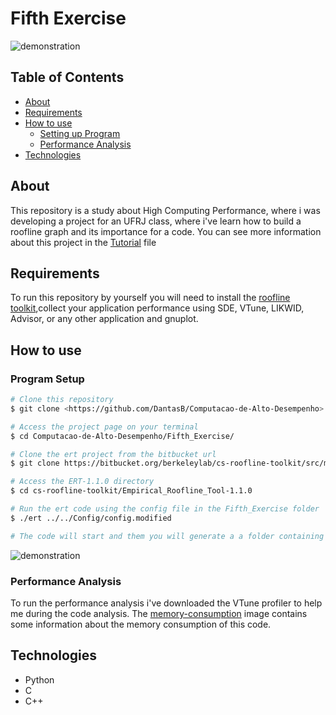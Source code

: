 # Fifth Exercise

![demonstration](https://cdn.discordapp.com/attachments/539836343094870016/888207845764501544/unknown.png)

## Table of Contents

<!--ts-->
   * [About](#about)
   * [Requirements](#requirements)
   * [How to use](#how-to-use)
      * [Setting up Program](#program-setup)
      * [Performance Analysis](#performance-analysis)
   * [Technologies](#technologies)
<!--te-->

## About

This repository is a study about High Computing Performance, where i was developing a project for an UFRJ class, where i've learn how to build a roofline graph and its importance for a code. You can see more information about this project in the [Tutorial](Tutorial.pdf) file

## Requirements

To run this repository by yourself you will need to install the [roofline toolkit](https://bitbucket.org/berkeleylab/cs-roofline-toolkit/src/master/),collect your application performance using SDE, VTune, LIKWID, Advisor, or any other application and gnuplot.


## How to use

### Program Setup

```bash
# Clone this repository
$ git clone <https://github.com/DantasB/Computacao-de-Alto-Desempenho>

# Access the project page on your terminal
$ cd Computacao-de-Alto-Desempenho/Fifth_Exercise/

# Clone the ert project from the bitbucket url
$ git clone https://bitbucket.org/berkeleylab/cs-roofline-toolkit/src/master/

# Access the ERT-1.1.0 directory
$ cd cs-roofline-toolkit/Empirical_Roofline_Tool-1.1.0

# Run the ert code using the config file in the Fifth_Exercise folder
$ ./ert ../../Config/config.modified

# The code will start and them you will generate a a folder containing a .pd archive with the roofline result
```
![demonstration](https://cdn.discordapp.com/attachments/539836343094870016/888207845764501544/unknown.png)


### Performance Analysis

To run the performance analysis i've downloaded the VTune profiler to help me during the code analysis. The [memory-consumption](https://cdn.discordapp.com/attachments/539836343094870016/888207845764501544/unknown.png) image contains some information about the memory consumption of this code.

## Technologies

* Python
* C
* C++
